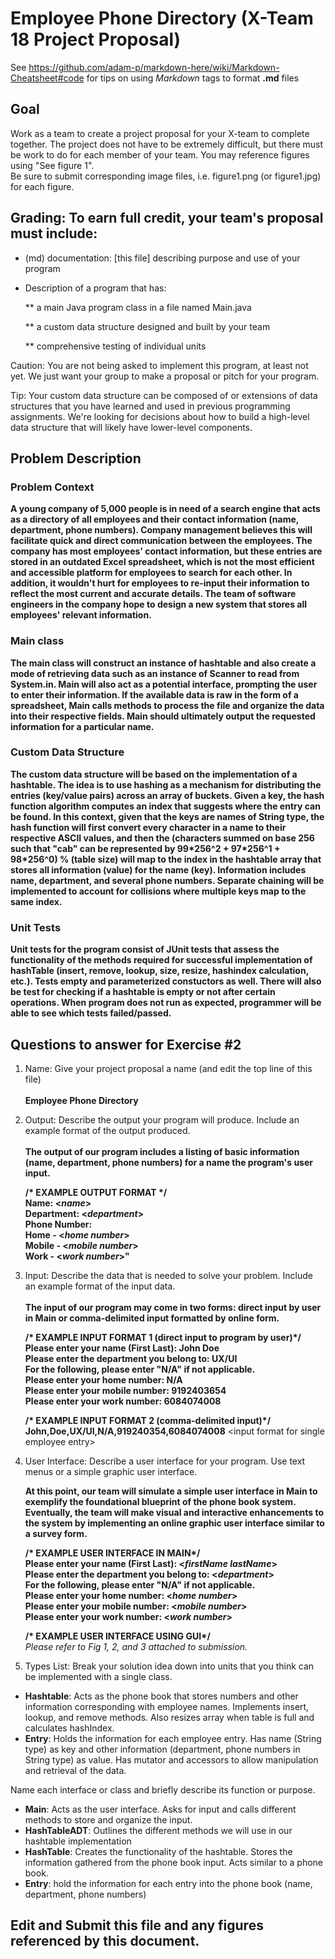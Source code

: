 # Employee Phone Directory (X-Team 18 Project Proposal) 

See https://github.com/adam-p/markdown-here/wiki/Markdown-Cheatsheet#code for tips on using *Markdown* tags to format __.md__ files

## Goal

Work as a team to create a project proposal for your X-team to complete together.
The project does not have to be extremely difficult,
but there must be work to do for each member of your team.
You may reference figures using "See figure 1".  
Be sure to submit corresponding image files, i.e. figure1.png (or figure1.jpg) for each figure.

## Grading: To earn full credit, your team's proposal must include:

* (md) documentation: [this file] describing purpose and use of your program

* Description of a program that has:

  ** a main Java program class in a file named Main.java
  
  ** a custom data structure designed and built by your team
  
  ** comprehensive testing of individual units
  
 Caution: You are not being asked to implement this program, at least not yet. 
 We just want your group to make a proposal or pitch for your program.
 
 Tip: Your custom data structure can be composed of or extensions of data structures that you have learned and used in previous programming assignments.  We're looking for decisions about how to build a high-level data structure that will likely have lower-level components.

## Problem Description

### Problem Context  
**A young company of 5,000 people is in need of a search engine that acts as a directory of all employees and their contact information (name, department, phone numbers). Company management believes this will facilitate quick and direct communication between the employees. The company has most employees' contact information, but these entries are stored in an outdated Excel spreadsheet, which is not the most efficient and accessible platform for employees to search for each other. In addition, it wouldn't hurt for employees to re-input their information to reflect the most current and accurate details. The team of software engineers in the company hope to design a new system that stores all employees' relevant information.**</br>

### Main class  
**The main class will construct an instance of hashtable and also create a mode of retrieving data such as an instance of Scanner to read from System.in. Main will also act as a potential interface, prompting the user to enter their information. If the available data is raw in the form of a spreadsheet, Main calls methods to process the file and organize the data into their respective fields. Main should ultimately output the requested information for a particular name.** </br>

### Custom Data Structure 
**The custom data structure will be based on the implementation of a hashtable. The idea is to use hashing as a mechanism for distributing the entries (key/value pairs) across an array of buckets. Given a key, the hash function algorithm computes an index that suggests where the entry can be found. In this context, given that the keys are names of String type, the hash function will first convert every character in a name to their respective ASCII values, and then the (characters summed on base 256 such that "cab" can be represented by 99\*256^2 + 97\*256^1 + 98\*256^0) % (table size) will map to the index in the hashtable array that stores all information (value) for the name (key). Information includes name, department, and several phone numbers. Separate chaining will be implemented to account for collisions where multiple keys map to the same index.**

### Unit Tests 
**Unit tests for the program consist of JUnit tests that assess the functionality of the methods required for successful implementation of hashTable (insert, remove, lookup, size, resize, hashindex calculation, etc.). Tests empty and parameterized constuctors as well. There will also be test for checking if a hashtable is empty or not after certain operations. When program does not run as expected, programmer will be able to see which tests failed/passed.**</br>

## Questions to answer for Exercise #2

1. Name: Give your project proposal a name (and edit the top line of this file)</br></br>
   **Employee Phone Directory** 



2. Output: Describe the output your program will produce.  Include an example format of the output produced.</br></br>
   **The output of our program includes a listing of basic information (name, department, phone numbers) for a name the program's user input.**
   
   **/\* EXAMPLE OUTPUT FORMAT \*/**</br>
   **Name: \<*name*>**</br>
   **Department: \<*department*>**</br>
   **Phone Number:**</br>
   **Home - \<*home number*>**</br>
   **Mobile - \<*mobile number*>**</br>
   **Work - \<*work number*>"**</br>


3. Input: Describe the data that is needed to solve your problem. Include an example format of the input data.</br></br>
   **The input of our program may come in two forms: direct input by user in Main or comma-delimited input formatted by online form.**</br>
   
   **/\* EXAMPLE INPUT FORMAT 1 (direct input to program by user)\*/**</br>
   **Please enter your name (First Last): John Doe**</br>
   **Please enter the department you belong to: UX/UI**</br>
   **For the following, please enter "N/A" if not applicable.** </br>
   **Please enter your home number: N/A**</br>
   **Please enter your mobile number: 9192403654**</br>
   **Please enter your work number: 6084074008**</br>
   
   **/\* EXAMPLE INPUT FORMAT 2 (comma-delimited input)\*/**</br>
   **John,Doe,UX/UI,N/A,919240354,6084074008** \<input format for single employee entry> </br>

4. User Interface: Describe a user interface for your program.  Use text menus or a simple graphic user interface.</br>

   **At this point, our team will simulate a simple user interface in Main to exemplify the foundational blueprint of the phone book  system. Eventually, the team will make visual and interactive enhancements to the system by implementing an online graphic user interface similar to a survey form.**
   
   **/\* EXAMPLE USER INTERFACE IN MAIN\*/**</br>
   **Please enter your name (First Last): \<*firstName lastName*>**</br>
   **Please enter the department you belong to: \<*department*>**</br>
   **For the following, please enter "N/A" if not applicable.** </br>
   **Please enter your home number: \<*home number*>**</br>
   **Please enter your mobile number: \<*mobile number*>**</br>
   **Please enter your work number: \<*work number*>**</br> 
   
    **/\* EXAMPLE USER INTERFACE USING GUI\*/**</br>
    *Please refer to Fig 1, 2, and 3 attached to submission.*</br>
    
5. Types List: Break your solution idea down into units that you think can be implemented with a single class.</br>
  * **Hashtable**: Acts as the phone book that stores numbers and other information corresponding with employee names. Implements insert, lookup, and remove methods. Also resizes array when table is full and calculates hashIndex.</br>
  * **Entry**: Holds the information for each employee entry. Has name (String type) as key and other information (department, phone numbers in String type) as value. Has mutator and accessors to allow manipulation and retrieval of the data. </br>


Name each interface or class and briefly describe its function or purpose.</br>
  * **Main**: Acts as the user interface. Asks for input and calls different methods to store and organize the input.</br>
  * **HashTableADT**: Outlines the different methods we will use in our hashtable implementation</br>
  * **HashTable**: Creates the functionality of the hashtable. Stores the information gathered from the phone book input. Acts similar to a phone book.</br>
  * **Entry**: hold the information for each entry into the phone book (name, department, phone numbers)</br>

## Edit and Submit this file and any figures referenced by this document.

